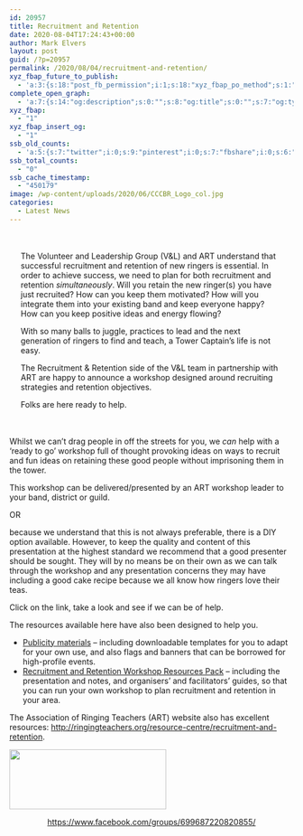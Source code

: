 ```yaml
---
id: 20957
title: Recruitment and Retention
date: 2020-08-04T17:24:43+00:00
author: Mark Elvers
layout: post
guid: /?p=20957
permalink: /2020/08/04/recruitment-and-retention/
xyz_fbap_future_to_publish:
  - 'a:3:{s:18:"post_fb_permission";i:1;s:18:"xyz_fbap_po_method";s:1:"2";s:16:"xyz_fbap_message";s:62:"News item added to the CCCBR website: {POST_TITLE} {PERMALINK}";}'
complete_open_graph:
  - 'a:7:{s:14:"og:description";s:0:"";s:8:"og:title";s:0:"";s:7:"og:type";s:0:"";s:12:"twitter:card";s:7:"summary";s:15:"twitter:creator";s:0:"";s:19:"twitter:description";s:0:"";s:8:"og:image";s:0:"";}'
xyz_fbap:
  - "1"
xyz_fbap_insert_og:
  - "1"
ssb_old_counts:
  - 'a:5:{s:7:"twitter";i:0;s:9:"pinterest";i:0;s:7:"fbshare";i:0;s:6:"reddit";i:0;s:6:"tumblr";N;}'
ssb_total_counts:
  - "0"
ssb_cache_timestamp:
  - "450179"
image: /wp-content/uploads/2020/06/CCCBR_Logo_col.jpg
categories:
  - Latest News
---
```

<div style="padding: 20px;">
  <p>
    The Volunteer and Leadership Group (V&L) and ART understand that successful recruitment and retention of new ringers is essential. In order to achieve success, we need to plan for both recruitment and retention <em>simultaneously</em>. Will you retain the new ringer(s) you have just recruited? How can you keep them motivated? How will you integrate them into your existing band and keep everyone happy? How can you keep positive ideas and energy flowing?
  </p>
  
  <p>
    With so many balls to juggle, practices to lead and the next generation of ringers to find and teach, a Tower Captain’s life is not easy.
  </p>
  
  <p>
    The Recruitment & Retention side of the V&L team in partnership with ART are happy to announce a workshop designed around recruiting strategies and retention objectives.
  </p>
  
  <p>
    Folks are here ready to help.
  </p>
</div>

Whilst we can’t drag people in off the streets for you, we _can_ help with a ‘ready to go’ workshop full of thought provoking ideas on ways to recruit and fun ideas on retaining these good people without imprisoning them in the tower.

This workshop can be delivered/presented by an ART workshop leader to your band, district or guild.

OR

because we understand that this is not always preferable, there is a DIY option available. However, to keep the quality and content of this presentation at the highest standard we recommend that a good presenter should be sought. They will by no means be on their own as we can talk through the workshop and any presentation concerns they may have including a good cake recipe because we all know how ringers love their teas.

Click on the link, take a look and see if we can be of help.

The resources available here have also been designed to help you.

  * [Publicity materials](/resources/publicity-material/) – including downloadable templates for you to adapt for your own use, and also flags and banners that can be borrowed for high-profile events.
  * [Recruitment and Retention Workshop Resources Pack](/resources/recruitment-and-retention/workshop/) – including the presentation and notes, and organisers’ and facilitators’ guides, so that you can run your own workshop to plan recruitment and retention in your area.

The Association of Ringing Teachers (ART) website also has excellent resources: <http://ringingteachers.org/resource-centre/recruitment-and-retention>.

<img loading="lazy" class="aligncenter wp-image-20959 size-full" src="https://cccbr.org.uk/wp-content/uploads/2020/08/helping-each-other-to-better-our-future.png" alt="" width="278" height="106" /> 

<p style="text-align: center;">
  <a href="https://www.facebook.com/groups/699687220820855/">https://www.facebook.com/groups/699687220820855/</a>
</p>

&nbsp;
